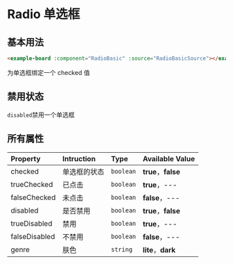 # Radio 单选框

## 基本用法

```html
<example-board :component="RadioBasic" :source="RadioBasicSource"></example-board>
```

为单选框绑定一个 checked 值
<example-board :component="RadioBasic" :source="RadioBasicSource"></example-board>

## 禁用状态

`disabled`禁用一个单选框
<example-board :component="RadioDisabled" :source="RadioDisabledSource"></example-board>
<example-board :component="ScoreRankBasic" :source="ScoreRankBasicSource"></example-board>

## 所有属性

| Property      | Intruction   | Type      | Available Value     |
| :------------ | :----------- | :-------- | :------------------ |
| checked       | 单选框的状态 | `boolean` | **true**，**false** |
| trueChecked   | 已点击       | `boolean` | **true**，---       |
| falseChecked  | 未点击       | `boolean` | **false**，---      |
| disabled      | 是否禁用     | `boolean` | **true**，**false** |
| trueDisabled  | 禁用         | `boolean` | **true**，---       |
| falseDisabled | 不禁用       | `boolean` | **false**，---      |
| genre         | 肤色         | `string`  | **lite**，**dark**  |

<script>
import RadioBasic from 'docs/examples/form/radio/RadioBasic';
import RadioBasicSource from 'docs/examples/form/radio/RadioBasic.txt';
import RadioDisabled from 'docs/examples/form/radio/RadioDisabled';
import RadioDisabledSource from 'docs/examples/form/radio/RadioDisabled.txt';
export default {
  data() {
    return {
      RadioBasic,
      RadioBasicSource,
      RadioDisabled,
      RadioDisabledSource,
    }
  }
}
</script>
